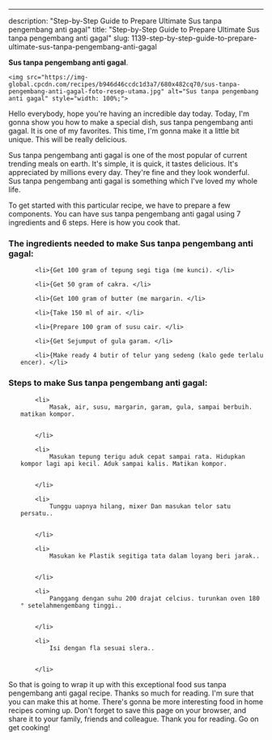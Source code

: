 ---
description: "Step-by-Step Guide to Prepare Ultimate Sus tanpa pengembang anti gagal"
title: "Step-by-Step Guide to Prepare Ultimate Sus tanpa pengembang anti gagal"
slug: 1139-step-by-step-guide-to-prepare-ultimate-sus-tanpa-pengembang-anti-gagal

<p>
	<strong>Sus tanpa pengembang anti gagal</strong>. 
	
</p>
<p>
	
	<img src="https://img-global.cpcdn.com/recipes/b946d46ccdc1d3a7/680x482cq70/sus-tanpa-pengembang-anti-gagal-foto-resep-utama.jpg" alt="Sus tanpa pengembang anti gagal" style="width: 100%;">
	
	
</p>
<p>
	Hello everybody, hope you're having an incredible day today. Today, I'm gonna show you how to make a special dish, sus tanpa pengembang anti gagal. It is one of my favorites. This time, I'm gonna make it a little bit unique. This will be really delicious.
</p>
	
<p>
	
</p>
<p>
	Sus tanpa pengembang anti gagal is one of the most popular of current trending meals on earth. It's simple, it is quick, it tastes delicious. It's appreciated by millions every day. They're fine and they look wonderful. Sus tanpa pengembang anti gagal is something which I've loved my whole life.
</p>

<p>
To get started with this particular recipe, we have to prepare a few components. You can have sus tanpa pengembang anti gagal using 7 ingredients and 6 steps. Here is how you cook that.
</p>

<h3>The ingredients needed to make Sus tanpa pengembang anti gagal:</h3>

<ol>
	
		<li>{Get 100 gram of tepung segi tiga (me kunci). </li>
	
		<li>{Get 50 gram of cakra. </li>
	
		<li>{Get 100 gram of butter (me margarin. </li>
	
		<li>{Take 150 ml of air. </li>
	
		<li>{Prepare 100 gram of susu cair. </li>
	
		<li>{Get Sejumput of gula garam. </li>
	
		<li>{Make ready 4 butir of telur yang sedeng (kalo gede terlalu encer). </li>
	
</ol>
<p>
	
</p>

<h3>Steps to make Sus tanpa pengembang anti gagal:</h3>

<ol>
	
		<li>
			Masak, air, susu, margarin, garam, gula, sampai berbuih. matikan kompor.
			
			
		</li>
	
		<li>
			Masukan tepung terigu aduk cepat sampai rata. Hidupkan kompor lagi api kecil. Aduk sampai kalis. Matikan kompor.
			
			
		</li>
	
		<li>
			Tunggu uapnya hilang, mixer Dan masukan telor satu persatu..
			
			
		</li>
	
		<li>
			Masukan ke Plastik segitiga tata dalam loyang beri jarak..
			
			
		</li>
	
		<li>
			Panggang dengan suhu 200 drajat celcius. turunkan oven 180 ° setelahmengembang tinggi..
			
			
		</li>
	
		<li>
			Isi dengan fla sesuai slera..
			
			
		</li>
	
</ol>

<p>
	
</p>

<p>
	So that is going to wrap it up with this exceptional food sus tanpa pengembang anti gagal recipe. Thanks so much for reading. I'm sure that you can make this at home. There's gonna be more interesting food in home recipes coming up. Don't forget to save this page on your browser, and share it to your family, friends and colleague. Thank you for reading. Go on get cooking!
</p>
